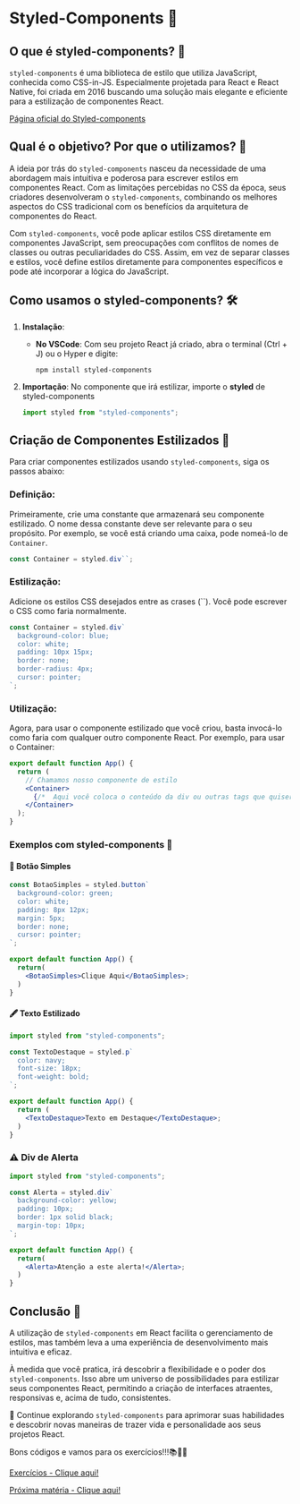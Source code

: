 # Styled-Components 🎨

## O que é styled-components? 🤔

`styled-components` é uma biblioteca de estilo que utiliza JavaScript, conhecida como CSS-in-JS. Especialmente projetada para React e React Native, foi criada em 2016 buscando uma solução mais elegante e eficiente para a estilização de componentes React.

[Página oficial do Styled-components](https://styled-components.com/)

## Qual é o objetivo? Por que o utilizamos? 🎯

A ideia por trás do `styled-components` nasceu da necessidade de uma abordagem mais intuitiva e poderosa para escrever estilos em componentes React. Com as limitações percebidas no CSS da época, seus criadores desenvolveram o `styled-components`, combinando os melhores aspectos do CSS tradicional com os benefícios da arquitetura de componentes do React.

Com `styled-components`, você pode aplicar estilos CSS diretamente em componentes JavaScript, sem preocupações com conflitos de nomes de classes ou outras peculiaridades do CSS. Assim, em vez de separar classes e estilos, você define estilos diretamente para componentes específicos e pode até incorporar a lógica do JavaScript.

## Como usamos o styled-components? 🛠️

1. **Instalação**:

   - **No VSCode**: Com seu projeto React já criado, abra o terminal (Ctrl + J) ou o Hyper e digite:

     ```
     npm install styled-components
     ```

2. **Importação**: No componente que irá estilizar, importe o **styled** de styled-components

   ```jsx
   import styled from "styled-components";
   ```

## Criação de Componentes Estilizados 🎨

Para criar componentes estilizados usando `styled-components`, siga os passos abaixo:

### Definição:

Primeiramente, crie uma constante que armazenará seu componente estilizado. O nome dessa constante deve ser relevante para o seu propósito. Por exemplo, se você está criando uma caixa, pode nomeá-lo de `Container`.

```javascript
const Container = styled.div``;
```

### Estilização:

Adicione os estilos CSS desejados entre as crases (``). Você pode escrever o CSS como faria normalmente.

```jsx
const Container = styled.div`
  background-color: blue;
  color: white;
  padding: 10px 15px;
  border: none;
  border-radius: 4px;
  cursor: pointer;
`;
```

### Utilização:

Agora, para usar o componente estilizado que você criou, basta invocá-lo como faria com qualquer outro componente React. Por exemplo, para usar o Container:

```jsx
export default function App() {
  return (
    // Chamamos nosso componente de estilo
    <Container>
      {/*  Aqui você coloca o conteúdo da div ou outras tags que quiser utilizar  */}
    </Container>
  );
}
```

### Exemplos com styled-components 🌟

#### 🌈 Botão Simples

```jsx
const BotaoSimples = styled.button`
  background-color: green;
  color: white;
  padding: 8px 12px;
  margin: 5px;
  border: none;
  cursor: pointer;
`;

export default function App() {
  return(
    <BotaoSimples>Clique Aqui</BotaoSimples>;
  )
}
```

#### 🖋 Texto Estilizado

```jsx
import styled from "styled-components";

const TextoDestaque = styled.p`
  color: navy;
  font-size: 18px;
  font-weight: bold;
`;

export default function App() {
  return (
    <TextoDestaque>Texto em Destaque</TextoDestaque>;
  )
}
```

### ⚠️ Div de Alerta

```jsx
import styled from "styled-components";

const Alerta = styled.div`
  background-color: yellow;
  padding: 10px;
  border: 1px solid black;
  margin-top: 10px;
`;

export default function App() {
  return(
    <Alerta>Atenção a este alerta!</Alerta>;
  )
}
```

## Conclusão 🏁

A utilização de `styled-components` em React facilita o gerenciamento de estilos, mas também leva a uma experiência de desenvolvimento mais intuitiva e eficaz.

À medida que você pratica, irá descobrir a flexibilidade e o poder dos `styled-components`. Isso abre um universo de possibilidades para estilizar seus componentes React, permitindo a criação de interfaces atraentes, responsivas e, acima de tudo, consistentes. 

🌈 Continue explorando `styled-components` para aprimorar suas habilidades e descobrir novas maneiras de trazer vida e personalidade aos seus projetos React.

Bons códigos e vamos para os exercícios!!!📚👨‍💻

[Exercícios - Clique aqui!](./07.Map.md)

[Próxima matéria - Clique aqui!](./Exercicios/6.StyledComponentsExercicios.md)